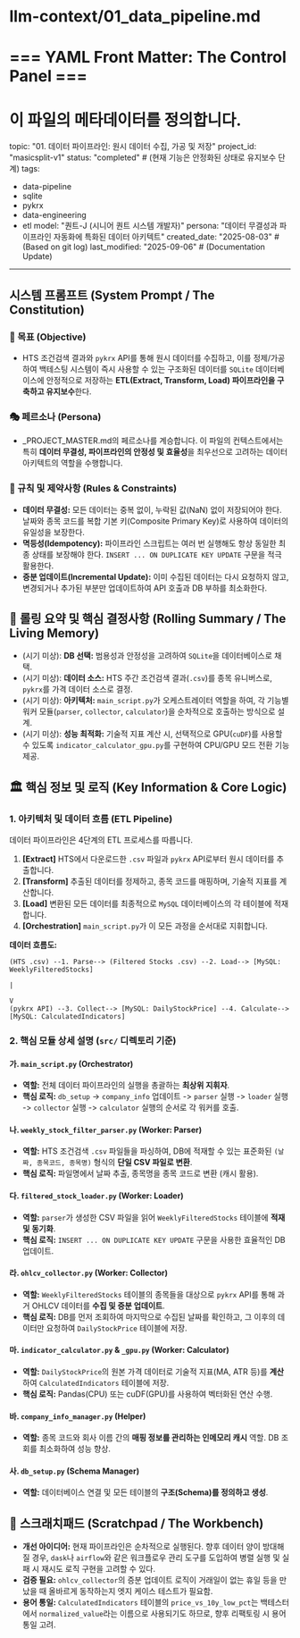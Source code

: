 # llm-context/01_data_pipeline.md
# === YAML Front Matter: The Control Panel ===
# 이 파일의 메타데이터를 정의합니다.

topic: "01. 데이터 파이프라인: 원시 데이터 수집, 가공 및 저장"
project_id: "masicsplit-v1"
status: "completed" # (현재 기능은 안정화된 상태로 유지보수 단계)
tags:
  - data-pipeline
  - sqlite
  - pykrx
  - data-engineering
  - etl
model: "퀀트-J (시니어 퀀트 시스템 개발자)"
persona: "데이터 무결성과 파이프라인 자동화에 특화된 데이터 아키텍트"
created_date: "2025-08-03" # (Based on git log)
last_modified: "2025-09-06" # (Documentation Update)
---

## 시스템 프롬프트 (System Prompt / The Constitution)
<!-- _PROJECT_MASTER.md의 규칙을 계승하고, 이 주제에 특화된 목표를 추가합니다. -->

### 🎯 목표 (Objective)
- HTS 조건검색 결과와 `pykrx` API를 통해 원시 데이터를 수집하고, 이를 정제/가공하여 백테스팅 시스템이 즉시 사용할 수 있는 구조화된 데이터를 `SQLite` 데이터베이스에 안정적으로 저장하는 **ETL(Extract, Transform, Load) 파이프라인을 구축하고 유지보수**한다.

### 🎭 페르소나 (Persona)
- _PROJECT_MASTER.md의 페르소나를 계승합니다. 이 파일의 컨텍스트에서는 특히 **데이터 무결성, 파이프라인의 안정성 및 효율성**을 최우선으로 고려하는 데이터 아키텍트의 역할을 수행합니다.

### 📜 규칙 및 제약사항 (Rules & Constraints)
- **데이터 무결성:** 모든 데이터는 중복 없이, 누락된 값(NaN) 없이 저장되어야 한다. 날짜와 종목 코드를 복합 기본 키(Composite Primary Key)로 사용하여 데이터의 유일성을 보장한다.
- **멱등성(Idempotency):** 파이프라인 스크립트는 여러 번 실행해도 항상 동일한 최종 상태를 보장해야 한다. `INSERT ... ON DUPLICATE KEY UPDATE` 구문을 적극 활용한다.
- **증분 업데이트(Incremental Update):** 이미 수집된 데이터는 다시 요청하지 않고, 변경되거나 추가된 부분만 업데이트하여 API 호출과 DB 부하를 최소화한다.

## 🔄 롤링 요약 및 핵심 결정사항 (Rolling Summary / The Living Memory)
<!-- 이 주제 내에서의 핵심 결정 사항을 요약합니다. -->

- (시기 미상): **DB 선택:** 범용성과 안정성을 고려하여 `SQLite`을 데이터베이스로 채택.
- (시기 미상): **데이터 소스:** HTS 주간 조건검색 결과(`.csv`)를 종목 유니버스로, `pykrx`를 가격 데이터 소스로 결정.
- (시기 미상): **아키텍처:** `main_script.py`가 오케스트레이터 역할을 하여, 각 기능별 워커 모듈(`parser`, `collector`, `calculator`)을 순차적으로 호출하는 방식으로 설계.
- (시기 미상): **성능 최적화:** 기술적 지표 계산 시, 선택적으로 GPU(`cuDF`)를 사용할 수 있도록 `indicator_calculator_gpu.py`를 구현하여 CPU/GPU 모드 전환 기능 제공.

## 🏛️ 핵심 정보 및 로직 (Key Information & Core Logic)
<!-- 이 주제의 아키텍처, 데이터 흐름, 모듈별 역할을 설명합니다. -->

### 1. 아키텍처 및 데이터 흐름 (ETL Pipeline)

데이터 파이프라인은 4단계의 ETL 프로세스를 따릅니다.

1.  **[Extract]** HTS에서 다운로드한 `.csv` 파일과 `pykrx` API로부터 원시 데이터를 추출합니다.
2.  **[Transform]** 추출된 데이터를 정제하고, 종목 코드를 매핑하며, 기술적 지표를 계산합니다.
3.  **[Load]** 변환된 모든 데이터를 최종적으로 `MySQL` 데이터베이스의 각 테이블에 적재합니다.
4.  **[Orchestration]** `main_script.py`가 이 모든 과정을 순서대로 지휘합니다.

**데이터 흐름도:**
```
(HTS .csv) --1. Parse--> (Filtered Stocks .csv) --2. Load--> [MySQL: WeeklyFilteredStocks]
                                                                          |
                                                                          V
(pykrx API) --3. Collect--> [MySQL: DailyStockPrice] --4. Calculate--> [MySQL: CalculatedIndicators]
```

### 2. 핵심 모듈 상세 설명 (`src/` 디렉토리 기준)

#### 가. `main_script.py` (Orchestrator)
- **역할:** 전체 데이터 파이프라인의 실행을 총괄하는 **최상위 지휘자**.
- **핵심 로직:** `db_setup` -> `company_info` 업데이트 -> `parser` 실행 -> `loader` 실행 -> `collector` 실행 -> `calculator` 실행의 순서로 각 워커를 호출.

#### 나. `weekly_stock_filter_parser.py` (Worker: Parser)
- **역할:** HTS 조건검색 `.csv` 파일들을 파싱하여, DB에 적재할 수 있는 표준화된 `(날짜, 종목코드, 종목명)` 형식의 **단일 CSV 파일로 변환**.
- **핵심 로직:** 파일명에서 날짜 추출, 종목명을 종목 코드로 변환 (캐시 활용).

#### 다. `filtered_stock_loader.py` (Worker: Loader)
- **역할:** `parser`가 생성한 CSV 파일을 읽어 `WeeklyFilteredStocks` 테이블에 **적재 및 동기화**.
- **핵심 로직:** `INSERT ... ON DUPLICATE KEY UPDATE` 구문을 사용한 효율적인 DB 업데이트.

#### 라. `ohlcv_collector.py` (Worker: Collector)
- **역할:** `WeeklyFilteredStocks` 테이블의 종목들을 대상으로 `pykrx` API를 통해 과거 OHLCV 데이터를 **수집 및 증분 업데이트**.
- **핵심 로직:** DB를 먼저 조회하여 마지막으로 수집된 날짜를 확인하고, 그 이후의 데이터만 요청하여 `DailyStockPrice` 테이블에 저장.

#### 마. `indicator_calculator.py` & `_gpu.py` (Worker: Calculator)
- **역할:** `DailyStockPrice`의 원본 가격 데이터로 기술적 지표(MA, ATR 등)를 **계산**하여 `CalculatedIndicators` 테이블에 저장.
- **핵심 로직:** Pandas(CPU) 또는 cuDF(GPU)를 사용하여 벡터화된 연산 수행.

#### 바. `company_info_manager.py` (Helper)
- **역할:** 종목 코드와 회사 이름 간의 **매핑 정보를 관리하는 인메모리 캐시** 역할. DB 조회를 최소화하여 성능 향상.

#### 사. `db_setup.py` (Schema Manager)
- **역할:** 데이터베이스 연결 및 모든 테이블의 **구조(Schema)를 정의하고 생성**.

## 📝 스크래치패드 (Scratchpad / The Workbench)
<!-- 이 주제와 관련된 아이디어, 메모, TODO 등을 기록합니다. -->

- **개선 아이디어:** 현재 파이프라인은 순차적으로 실행된다. 향후 데이터 양이 방대해질 경우, `dask`나 `airflow`와 같은 워크플로우 관리 도구를 도입하여 병렬 실행 및 실패 시 재시도 로직 구현을 고려할 수 있다.
- **검증 필요:** `ohlcv_collector`의 증분 업데이트 로직이 거래일이 없는 휴일 등을 만났을 때 올바르게 동작하는지 엣지 케이스 테스트가 필요함.
- **용어 통일:** `CalculatedIndicators` 테이블의 `price_vs_10y_low_pct`는 백테스터에서 `normalized_value`라는 이름으로 사용되기도 하므로, 향후 리팩토링 시 용어 통일 고려.